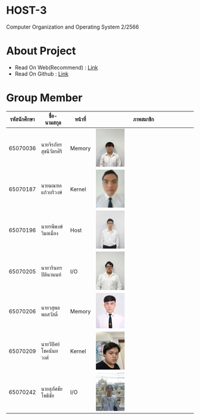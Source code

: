# HOST-3
Computer Organization and Operating System 2/2566 
# About Project
- Read On Web(Recommend) : [Link](https://earth123456789.github.io/Host-3/)
- Read On Github : [Link](https://github.com/Earth123456789/Host-3/tree/main/src/content/docs)

# Group Member

|รหัสนักศึกษา|ชื่อ-นามสกุล|หน้าที่|ภาพสมาชิก|
|--------------|-----------|------------|------------|
|65070036|นายจิรภัทร สุขนิวัตรศิริ|Memory|<img src="src/assets/Member/65070036.jpg" width="30%" height="30%">|
|65070187|นายมณฑล แก้วบริวงษ์|Kernel|<img src="src/assets/Member/65070187_1.png" width="30%" height="30%">|
|65070196|นายรพีพงษ์ วิมลเมือง|Host|<img src="src/assets/Member/65070196.jpg" width="30%" height="30%">|
|65070205|นายวรินทร ปิตินานนท์|I/O|<img src="src/assets/Member/65070205.jpg" width="30%" height="30%">|
|65070206|นายวสุพล พลสวัสดิ์|Memory|<img src="src/assets/Member/65070206.jpg" width="30%" height="30%">|
|65070209|นายวิปัศย์ โชคนันทวงศ์|Kernel|<img src="src/assets/Member/65070209.jpg" width="30%" height="30%">|
|65070242|นายสุภัศชัย โพธิชัย|I/O|<img src="src/assets/Member/65070242.jpg" width="30%" height="30%">|